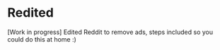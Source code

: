 # Redited
[Work in progress] Edited Reddit to remove ads, steps included so you could do this at home :)

